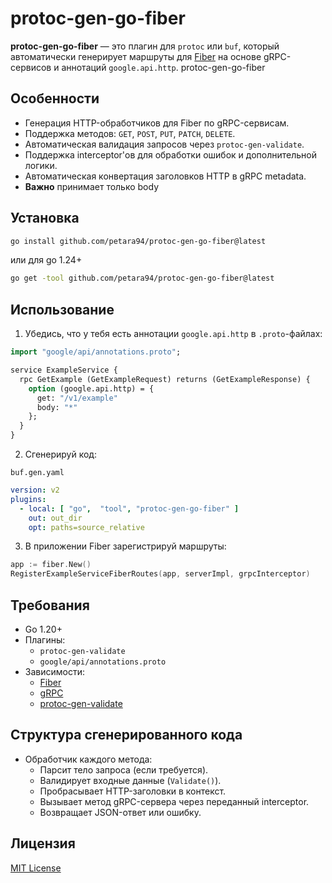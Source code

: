 # protoc-gen-go-fiber

**protoc-gen-go-fiber** — это плагин для `protoc` или `buf`, который автоматически генерирует маршруты для [Fiber](https://github.com/gofiber/fiber) на основе gRPC-сервисов и аннотаций `google.api.http`.
protoc-gen-go-fiber
## Особенности
- Генерация HTTP-обработчиков для Fiber по gRPC-сервисам.
- Поддержка методов: `GET`, `POST`, `PUT`, `PATCH`, `DELETE`.
- Автоматическая валидация запросов через `protoc-gen-validate`.
- Поддержка interceptor'ов для обработки ошибок и дополнительной логики.
- Автоматическая конвертация заголовков HTTP в gRPC metadata.
- **Важно** принимает только body

## Установка

```bash
go install github.com/petara94/protoc-gen-go-fiber@latest
```
или для go 1.24+
```bash
go get -tool github.com/petara94/protoc-gen-go-fiber@latest
```

## Использование

1. Убедись, что у тебя есть аннотации `google.api.http` в `.proto`-файлах:

```proto
import "google/api/annotations.proto";

service ExampleService {
  rpc GetExample (GetExampleRequest) returns (GetExampleResponse) {
    option (google.api.http) = {
      get: "/v1/example"
      body: "*"
    };
  }
}
```

2. Сгенерируй код:

`buf.gen.yaml`
```yaml
version: v2
plugins:
  - local: [ "go",  "tool", "protoc-gen-go-fiber" ]
    out: out_dir
    opt: paths=source_relative
```

3. В приложении Fiber зарегистрируй маршруты:

```go
app := fiber.New()
RegisterExampleServiceFiberRoutes(app, serverImpl, grpcInterceptor)
```

## Требования

- Go 1.20+
- Плагины:
    - `protoc-gen-validate`
    - `google/api/annotations.proto`
- Зависимости:
    - [Fiber](https://github.com/gofiber/fiber)
    - [gRPC](https://github.com/grpc/grpc-go)
    - [protoc-gen-validate](https://github.com/envoyproxy/protoc-gen-validate)

## Структура сгенерированного кода

- Обработчик каждого метода:
    - Парсит тело запроса (если требуется).
    - Валидирует входные данные (`Validate()`).
    - Пробрасывает HTTP-заголовки в контекст.
    - Вызывает метод gRPC-сервера через переданный interceptor.
    - Возвращает JSON-ответ или ошибку.

## Лицензия

[MIT License](LICENSE)

